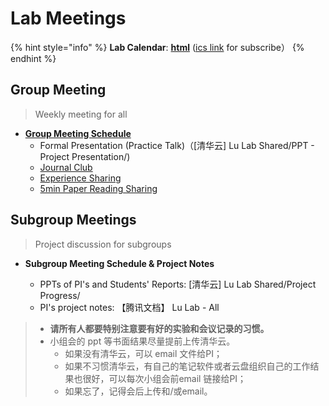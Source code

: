 # Lab Meetings

{% hint style="info" %}
**Lab Calendar**: [**html**](https://outlook.live.com/owa/calendar/0c7950ee-9f96-427e-8229-e0fcdd915b44/ac41d38f-f582-4f44-91d7-a776ae33b6be/cid-0AFBF18A0971099A/index.html) ([ics link](https://docs.ncrnalab.org/docs/cal#lab-calendars) for subscribe）
{% endhint %}

## Group Meeting&#x20;

> Weekly meeting for all

* [**Group Meeting Schedule**](https://docs.qq.com/sheet/DWXBld2JXeUJYbVZa?tab=q83q4d)&#x20;
  * Formal Presentation (Practice Talk)（\[清华云] Lu Lab Shared/PPT - Project Presentation/)
  * [Journal Club](https://cloud.tsinghua.edu.cn/d/3fc850ee450b4d00b402/)&#x20;
  * [Experience Sharing ](https://cloud.tsinghua.edu.cn/d/4bab0cf9ce98463aa7d4/)
  * [5min Paper Reading Sharing](https://cloud.tsinghua.edu.cn/d/9d49a35091bc41baa830/)&#x20;

## Subgroup Meetings

> Project discussion for subgroups

*   **Subgroup Meeting Schedule & Project Notes**

    * PPTs of PI's and Students' Reports: \[清华云] Lu Lab Shared/Project Progress/
    * PI's project notes: 【腾讯文档】 Lu Lab - All



> * **请所有人都要特别注意要有好的实验和会议记录的习惯。**
> * 小组会的 ppt 等书面结果尽量提前上传清华云。
>   * 如果没有清华云，可以 email 文件给PI；
>   * 如果不习惯清华云，有自己的笔记软件或者云盘组织自己的工作结果也很好，可以每次小组会前email 链接给PI；
>   * 如果忘了，记得会后上传和/或email。

